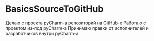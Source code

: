 # BasicsSourceToGitHub
Делаю с проекта pyCharm-а репозиторий на GitHub-е
Работаю с проектом из-под pyCharm-а
Принимаю правки от исполнителей и разработчиков внутри pyCharm-а
